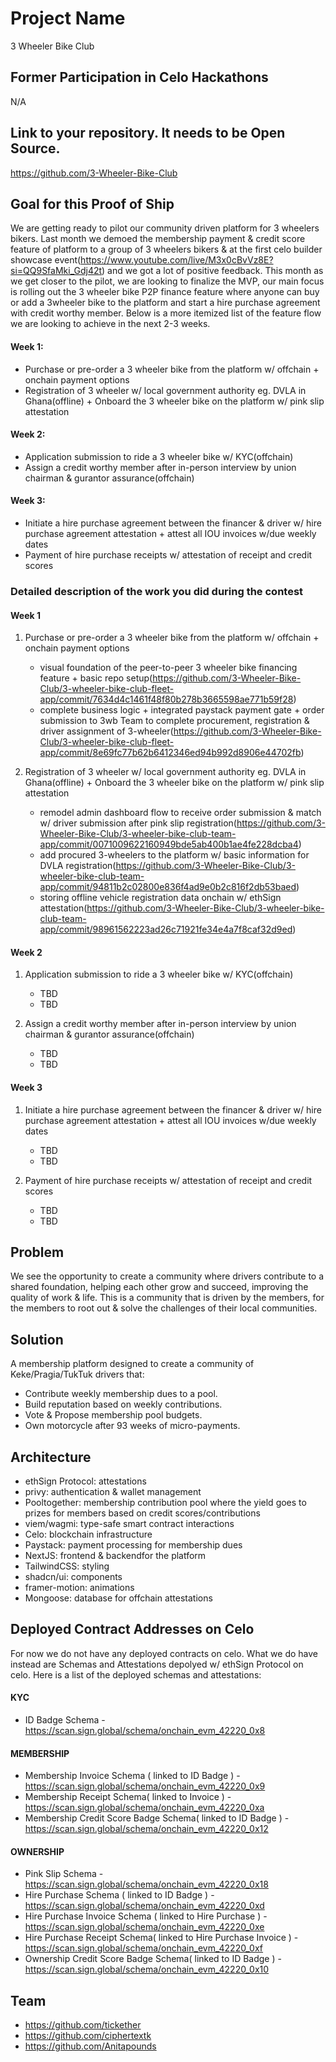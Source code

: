 # Project Name
3 Wheeler Bike Club

## Former Participation in Celo Hackathons
N/A

## Link to your repository. It needs to be **Open Source**.
https://github.com/3-Wheeler-Bike-Club

## Goal for this Proof of Ship
We are getting ready to pilot our community driven platform for 3 wheelers bikers. Last month we demoed the membership payment & credit score feature of platform to a group of 3 wheelers bikers & at the first celo builder showcase event(https://www.youtube.com/live/M3x0cBvVz8E?si=QQ9SfaMki_Gdj42t) and we got a lot of positive feedback. This month as we get closer to the pilot, we are looking to finalize the MVP, our main focus is rolling out the 3 wheeler bike P2P finance feature where anyone can buy or add a 3wheeler bike to the platform and start a hire purchase agreement with credit worthy member. Below is a more itemized list of the feature flow we are looking to achieve in the next 2-3 weeks.
#### Week 1:
- Purchase or pre-order a 3 wheeler bike from the platform w/ offchain + onchain payment options
- Registration of 3 wheeler w/ local government authority eg. DVLA in Ghana(offline) + Onboard the 3 wheeler bike on the platform w/ pink slip attestation
#### Week 2:
- Application submission to ride a 3 wheeler bike w/ KYC(offchain)
- Assign a credit worthy member after in-person interview by union chairman & gurantor assurance(offchain)
#### Week 3:
- Initiate a hire purchase agreement between the financer & driver w/ hire purchase agreement attestation + attest all IOU invoices w/due weekly dates
- Payment of hire purchase receipts w/ attestation of receipt and credit scores


### Detailed description of the work you did during the contest
#### Week 1
1. Purchase or pre-order a 3 wheeler bike from the platform w/ offchain + onchain payment options
   - visual foundation of the peer-to-peer 3 wheeler bike financing feature + basic repo setup(https://github.com/3-Wheeler-Bike-Club/3-wheeler-bike-club-fleet-app/commit/7634d4c1461f48f80b278b3665598ae771b59f28)
   - complete business logic + integrated paystack payment gate + order submission to 3wb Team to complete procurement, registration & driver assignment of 3-wheeler(https://github.com/3-Wheeler-Bike-Club/3-wheeler-bike-club-fleet-app/commit/8e69fc77b62b6412346ed94b992d8906e44702fb)

2. Registration of 3 wheeler w/ local government authority eg. DVLA in Ghana(offline) + Onboard the 3 wheeler bike on the platform w/ pink slip attestation
   - remodel admin dashboard flow to receive order submission & match w/ driver submission after pink slip registration(https://github.com/3-Wheeler-Bike-Club/3-wheeler-bike-club-team-app/commit/0071009622160949bde5ab400b1ae4fe228dcba4)
   - add procured 3-wheelers to the platform w/ basic information for DVLA registration(https://github.com/3-Wheeler-Bike-Club/3-wheeler-bike-club-team-app/commit/94811b2c02800e836f4ad9e0b2c816f2db53baed)
   - storing offline vehicle registration data onchain w/ ethSign attestation(https://github.com/3-Wheeler-Bike-Club/3-wheeler-bike-club-team-app/commit/98961562223ad26c71921fe34e4a7f8caf32d9ed)

#### Week 2
1. Application submission to ride a 3 wheeler bike w/ KYC(offchain) 
   - TBD
   - TBD

2. Assign a credit worthy member after in-person interview by union chairman & gurantor assurance(offchain)
   - TBD
   - TBD

#### Week 3
1. Initiate a hire purchase agreement between the financer & driver w/ hire purchase agreement attestation + attest all IOU invoices w/due weekly dates
   - TBD
   - TBD

2. Payment of hire purchase receipts w/ attestation of receipt and credit scores
   - TBD
   - TBD
## Problem
We see the opportunity to create a community where drivers contribute to a shared foundation, helping each other grow and succeed, improving the quality of work & life. This is a community that is driven by the members, for the members to root out & solve the challenges of their local communities.

## Solution
A membership platform designed to create a community of Keke/Pragia/TukTuk drivers that:
- Contribute weekly membership dues to a pool.
- Build reputation based on weekly contributions.
- Vote & Propose membership pool budgets.
- Own motorcycle after 93 weeks of micro-payments.

## Architecture
- ethSign Protocol: attestations
- privy: authentication & wallet management
- Pooltogether: membership contribution pool where the yield goes to prizes for members based on credit scores/contributions
- viem/wagmi: type-safe smart contract interactions
- Celo: blockchain infrastructure
- Paystack: payment processing for membership dues
- NextJS: frontend & backendfor the platform
- TailwindCSS: styling
- shadcn/ui: components
- framer-motion: animations
- Mongoose: database for offchain attestations

## Deployed Contract Addresses on Celo
For now we do not have any deployed contracts on celo. What we do have instead are Schemas and Attestations depolyed w/ ethSign Protocol on celo. Here is a list of the deployed schemas and attestations:
#### KYC
- ID Badge Schema - https://scan.sign.global/schema/onchain_evm_42220_0x8 
#### MEMBERSHIP
- Membership Invoice Schema ( linked to ID Badge ) - https://scan.sign.global/schema/onchain_evm_42220_0x9
- Membership Receipt Schema( linked to Invoice ) -https://scan.sign.global/schema/onchain_evm_42220_0xa
- Membership Credit Score Badge Schema( linked to ID Badge ) - https://scan.sign.global/schema/onchain_evm_42220_0x12
#### OWNERSHIP
- Pink Slip Schema - https://scan.sign.global/schema/onchain_evm_42220_0x18
- Hire Purchase Schema ( linked to ID Badge ) - https://scan.sign.global/schema/onchain_evm_42220_0xd
- Hire Purchase Invoice Schema ( linked to Hire Purchase ) - https://scan.sign.global/schema/onchain_evm_42220_0xe
- Hire Purchase Receipt Schema( linked to Hire Purchase Invoice ) - https://scan.sign.global/schema/onchain_evm_42220_0xf 
- Ownership Credit Score Badge Schema( linked to ID Badge ) - https://scan.sign.global/schema/onchain_evm_42220_0x10

## Team
- https://github.com/tickether
- https://github.com/ciphertextk
- https://github.com/Anitapounds